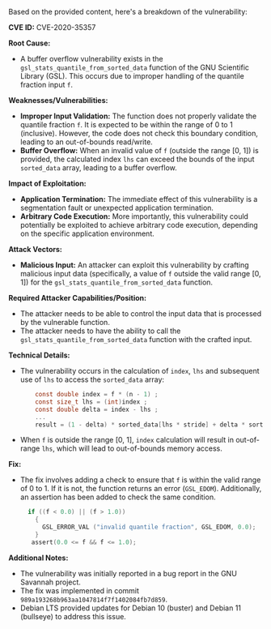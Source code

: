 Based on the provided content, here's a breakdown of the vulnerability:

**CVE ID:** CVE-2020-35357

**Root Cause:**
*   A buffer overflow vulnerability exists in the `gsl_stats_quantile_from_sorted_data` function of the GNU Scientific Library (GSL). This occurs due to improper handling of the quantile fraction input `f`.

**Weaknesses/Vulnerabilities:**
*   **Improper Input Validation:** The function does not properly validate the quantile fraction `f`. It is expected to be within the range of 0 to 1 (inclusive). However, the code does not check this boundary condition, leading to an out-of-bounds read/write.
*   **Buffer Overflow:** When an invalid value of `f` (outside the range [0, 1]) is provided, the calculated index `lhs` can exceed the bounds of the input `sorted_data` array, leading to a buffer overflow.

**Impact of Exploitation:**
*   **Application Termination:** The immediate effect of this vulnerability is a segmentation fault or unexpected application termination.
*   **Arbitrary Code Execution:** More importantly, this vulnerability could potentially be exploited to achieve arbitrary code execution, depending on the specific application environment.

**Attack Vectors:**
*   **Malicious Input:** An attacker can exploit this vulnerability by crafting malicious input data (specifically, a value of `f` outside the valid range [0, 1]) for the `gsl_stats_quantile_from_sorted_data` function.

**Required Attacker Capabilities/Position:**
*   The attacker needs to be able to control the input data that is processed by the vulnerable function.
*   The attacker needs to have the ability to call the `gsl_stats_quantile_from_sorted_data` function with the crafted input.

**Technical Details:**
*   The vulnerability occurs in the calculation of `index`, `lhs` and subsequent use of `lhs` to access the `sorted_data` array:

    ```c
        const double index = f * (n - 1) ;
        const size_t lhs = (int)index ;
        const double delta = index - lhs ;
        ...
        result = (1 - delta) * sorted_data[lhs * stride] + delta * sorted_data[(lhs + 1) * stride] ;
    ```
*   When `f` is outside the range [0, 1], `index` calculation will result in out-of-range `lhs`, which will lead to out-of-bounds memory access.

**Fix:**
*   The fix involves adding a check to ensure that `f` is within the valid range of 0 to 1. If it is not, the function returns an error (`GSL_EDOM`). Additionally, an assertion has been added to check the same condition.

    ```c
      if ((f < 0.0) || (f > 1.0))
        {
          GSL_ERROR_VAL ("invalid quantile fraction", GSL_EDOM, 0.0);
        }
       assert(0.0 <= f && f <= 1.0);
    ```

**Additional Notes:**
* The vulnerability was initially reported in a bug report in the GNU Savannah project.
*   The fix was implemented in commit `989a193268b963aa1047814f7f1402084fb7d859`.
*   Debian LTS provided updates for Debian 10 (buster) and Debian 11 (bullseye) to address this issue.